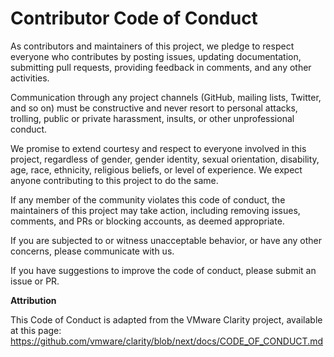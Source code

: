 Contributor Code of Conduct
======================

As contributors and maintainers of this project, we pledge to respect
everyone who contributes by posting issues, updating documentation,
submitting pull requests, providing feedback in comments, and any other
activities.

Communication through any project channels (GitHub, mailing lists,
Twitter, and so on) must be constructive and never resort to personal
attacks, trolling, public or private harassment, insults, or other
unprofessional conduct.

We promise to extend courtesy and respect to everyone involved in
this project, regardless of gender, gender identity, sexual
orientation, disability, age, race, ethnicity, religious beliefs,
or level of experience. We expect anyone contributing to this project
to do the same.

If any member of the community violates this code of conduct, the
maintainers of this project may take action, including removing issues,
comments, and PRs or blocking accounts, as deemed appropriate.

If you are subjected to or witness unacceptable behavior, or have any
other concerns, please communicate with us.

If you have suggestions to improve the code of conduct, please submit
an issue or PR.


**Attribution**

This Code of Conduct is adapted from the VMware Clarity project, available at this page: https://github.com/vmware/clarity/blob/next/docs/CODE_OF_CONDUCT.md
